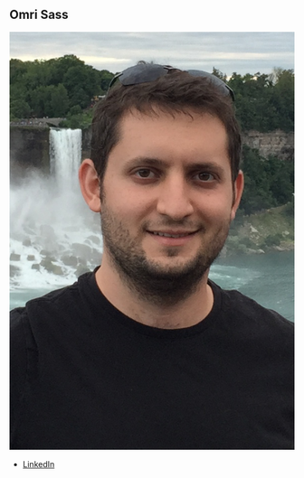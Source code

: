 Omri Sass
-------------

![](photos/omri-sass.png)


* [LinkedIn](https://www.linkedin.com/pub/omri-sass/14/32a/656)
